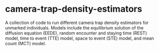 # camera-trap-density-estimators
A collection of code to run different camera trap density estimators for unmarked individuals. Models include the equilibrium solution of the diffusion equation (EEDE), random encounter and staying time (REST) model, time to event (TTE) model, space to event (STE) model, and mean count (MCT) model.
